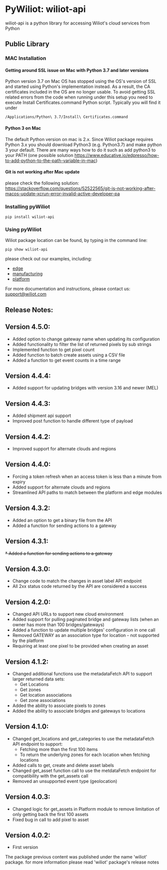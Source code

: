 # PyWiliot: wiliot-api #

wiliot-api is a python library for accessing Wiliot's cloud services from Python

## Public Library

### MAC Installation
#### Getting around SSL issue on Mac with Python 3.7 and later versions

Python version 3.7 on Mac OS has stopped using the OS's version of SSL and started using Python's implementation instead. As a result, the CA
certificates included in the OS are no longer usable. To avoid getting SSL related errors from the code when running under this setup you need
to execute Install Certificates.command Python script. Typically you will find it under
~~~~
/Applications/Python\ 3.7/Install\ Certificates.command
~~~~

#### Python 3 on Mac
The default Python version on mac is 2.x. Since Wiliot package requires Python 3.x you should download Python3 
(e.g.  Python3.7) and make python 3 your default.
There are many ways how to do it such as add python3 to your PATH (one possible solution https://www.educative.io/edpresso/how-to-add-python-to-the-path-variable-in-mac) 

#### Git is not working after Mac update
please check the following solution:
https://stackoverflow.com/questions/52522565/git-is-not-working-after-macos-update-xcrun-error-invalid-active-developer-pa


### Installing pyWiliot
````commandline
pip install wiliot-api
````

### Using pyWiliot
Wiliot package location can be found, by typing in the command line:
````commandline
pip show wiliot-api
````
please check out our examples, including:
* [edge](wiliot_api/edge/examples)
* [manufacturing](wiliot_api/manufacturing/examples)
* [platform](wiliot_api/platform/examples)

For more documentation and instructions, please contact us: support@wiliot.com


## Release Notes:

Version 4.5.0:
-----------------
* Added option to change gateway name when updating its configuration
* Added functionality to filter the list of returned pixels by sub strings
* Implemented function to get pixel count
* Added function to batch create assets using a CSV file
* Added a function to get event counts in a time range

Version 4.4.4:
-----------------
* Added support for updating bridges with version 3.16 and newer (MEL)

Version 4.4.3:
-----------------
* Added shipment api support
* Improved post function to handle different type of payload

Version 4.4.2:
-----------------
* Improved support for alternate clouds and regions

Version 4.4.0:
-----------------
* Forcing a token refresh when an access token is less than a minute from expiry
* Added support for alternate clouds and regions
* Streamlined API paths to match between the platform and edge modules

Version 4.3.2:
-----------------
* Added an option to get a binary file from the API
* Added a function for sending actions to a gateway

Version 4.3.1:
-----------------
~~* Added a function for sending actions to a gateway~~

Version 4.3.0:
-----------------
* Change code to match the changes in asset label API endpoint
* All 2xx status code returned by the API are considered a success

Version 4.2.0:
-----------------
* Changed API URLs to support new cloud environment
* Added support for pulling paginated bridge and gateway lists (when an owner has more than 100 bridges/gateways)
* Added a function to update multiple bridges' configuration in one call
* Removed GATEWAY as an association type for location - not supported by the platform
* Requiring at least one pixel to be provided when creating an asset

Version 4.1.2:
-----------------
* Changed additional functions use the metadataFetch API to support larger returned data sets:
    * Get Locations
    * Get zones
    * Get location associations
    * Get zone associations
* Added the ability to associate pixels to zones
* Added the ability to associate bridges and gateways to locations

Version 4.1.0:
-----------------
* Changed get_locations and get_categories to use the metadataFetch API endpoint to support:
    * Fetching more than the first 100 items
    * To return the underlying zones for each location when fetching locations
* Added calls to get, create and delete asset labels
* Changed get_asset function call to use the metdataFetch endpoint for compatibility with the get_assets call
* Removed an unsupported event type (geolocation)

Version 4.0.3:
-----------------
* Changed logic for get_assets in Platform module to remove limitation of only getting back the first 100 assets
* Fixed bug in call to add pixel to asset

Version 4.0.2:
-----------------
* First version


The package previous content was published under the name 'wiliot' package.
for more information please read 'wiliot' package's release notes
  
  
   



